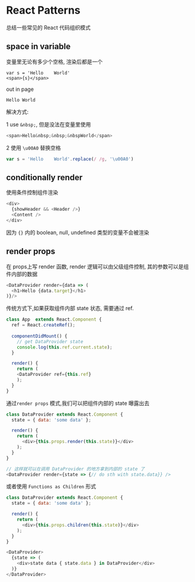 # React Patterns
总结一些常见的 React 代码组织模式

## space in variable
变量里无论有多少个空格, 渲染后都是一个
```
var s = 'Hello    World'
<span>{s}</span>
```
out in page
```
Hello World
```
解决方式:

1 use `&nbsp;`, 但是没法在变量里使用
```js
<span>Hello&nbsp;&nbsp;&nbspWorld</span>
```
2  使用 `\u00A0` 替换空格
```js
var s = 'Hello    World'.replace(/ /g, '\u00A0')
```

## conditionally render
使用条件控制组件渲染
```js
<div>
  {showHeader && <Header />}
  <Content />
</div>
```
因为 `{}` 内的 boolean, null, undefined 类型的变量不会被渲染

## render props
在 props上写 render 函数, render 逻辑可以由父级组件控制, 其的参数可以是组件内部的数据
```js
<DataProvider render={data => (
  <h1>Hello {data.target}</h1>
)}/>
```

传统方式下,如果获取组件内部 state 状态, 需要通过 ref.
```js
class App  extends React.Component {
  ref = React.createRef();
  
  componentDidMount() {
    // get DataProvider state 
    console.log(this.ref.current.state);
  }

  render() {
    return (
    <DataProvider ref={this.ref}
    );
  }
}
```

通过`render props` 模式,我们可以把组件内部的 state 曝露出去
```js
class DataProvider extends React.Component {
  state = { data: 'some data' };

  render() {
    return (
      <div>{this.props.render(this.state)}</div>
    );
  }
}

// 这样就可以在调用 DataProvider 的地方拿到内部的 state 了
<DataProvider render={state => {// do sth with state.data}} />
```

或者使用 `Functions as Children` 形式
```js
class DataProvider extends React.Component {
  state = { data: 'some data' };

  render() {
    return (
      <div>{this.props.children(this.state)}</div>
    );
  }
}

<DataProvider>
  {state => (
    <div>state data { state.data } in DataProvider</div>
  )}
</DataProvider>
```
